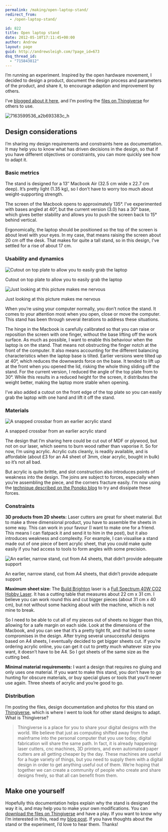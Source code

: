 ```yaml
---
permalink: /making/open-laptop-stand/
redirect_from:
  - /open-laptop-stand/

id: 822
title: Open laptop stand
date: 2012-05-10T17:11:45+00:00
author: Andrew
layout: page
guid: http://andrewsleigh.com/?page_id=673
dsq_thread_id:
  - "715843812"
---
```

I&#8217;m running an experiment. Inspired by the open hardware movement, I decided to design a product, document the design process and parameters of the product, and share it, to encourage adaption and improvement by others. 


<!--more-->

I&#8217;ve [blogged about it here](/2012/05/10/an-experiment-in-open-hardware), and I&#8217;m posting the [files on Thingiverse](http://www.thingiverse.com/thing:22724) for others to use.



<img src="/assets/2013/03/7163599536_a2b693383c_h.jpg" alt="7163599536_a2b693383c_h"     class="alignnone size-full wp-image-1768" />

<!--more-->

## Design considerations

I&#8217;m sharing my design requirements and constraints here as documentation. It may help you to know what has driven decisions in the design, so that if you have different objectives or constraints, you can more quickly see how to adapt it.

### Basic metrics

The stand is designed for a 13&#8243; Macbook Air (32.5 cm wide x 22.7 cm deep). It&#8217;s pretty light (1.35 kg), so I don&#8217;t have to worry too much about weight-supporting strength.

The screen of the Macbook opens to approximately 135°. I&#8217;ve experimented with bases angled at 40°, but the current version (3.0) has a 30° base, which gives better stability and allows you to push the screen back to 15° behind vertical.

Ergonomically, the laptop should be positioned so the top of the screen is about level with your eyes. In my case, that means raising the screen about 20 cm off the desk. That makes for quite a tall stand, so in this design, I&#8217;ve settled for a rise of about 17 cm.

### Usability and dynamics

<img src="/assets/2012/05/7163600096_93c1e49aad_h.jpg" alt="Cutout on top plate to allow you to easily grab the laptop"     class="size-full wp-image-1779" />

<span class = "imageCaption">Cutout on top plate to allow you to easily grab the laptop</span>



<img src="/assets/2012/05/7011319357_be7389ab52_k.jpg" alt="Just looking at this picture makes me nervous"     class="size-full wp-image-1778" />

<span class = "imageCaption">Just looking at this picture makes me nervous</span>



When you&#8217;re using your computer normally, you don&#8217;t notice the stand. It comes to your attention most when you open, close or move the computer. This stand has been through several iterations to address these situations.

The hinge in the Macbook is carefully calibrated so that you can raise or reposition the screen with one finger, without the base lifting off the work surface. As much as possible, I want to enable this behaviour when the laptop is on the stand. That means not obstructing the finger notch at the front of the computer. It also means accounting for the different balancing characteristics when the laptop base is tilted. Earlier versions were tilted up at 40°, which reduces the downwards force on the base. It tended to lift up at the front when you opened the lid, risking the whole thing sliding off the stand. For the current version, I reduced the angle of the top plate from to 30°. While this results in a reduced height for the screen, it distributes the weight better, making the laptop more stable when opening.

I&#8217;ve also added a cutout on the front edge of the top plate so you can easily grab the laptop with one hand and lift it off the stand.

### Materials

<img src="/assets/2012/05/7011316569_5f9e023335_k.jpg" alt="A snapped crossbar from an earlier acrylic stand"     class="size-full wp-image-1777" />

<span class = "imageCaption">A snapped crossbar from an earlier acrylic stand</span>



The design that I&#8217;m sharing here could be cut out of MDF or plywood, but not on our laser, which seems to burn wood rather than vaporise it. So for now, I&#8217;m using acrylic. Acrylic cuts cleanly, is readily available, and is affordable (about £3 for an A4 sheet of 3mm, clear acrylic, bought in bulk) so it&#8217;s not all bad. 

But acrylic is quite brittle, and slot construction also introduces points of weakness into the design. The joins are subject to forces, especially when you&#8217;re assembling the piece, and the corners fracture easily. I&#8217;m now using the [technique described on the Ponoko blog](http://blog.ponoko.com/2010/06/17/how-to-make-snug-joints-in-acrylic/) to try and dissipate these forces.

### Constraints

**3D products from 2D sheets:** Laser cutters are great for sheet material. But to make a three dimensional product, you have to assemble the sheets in some way. This can work in your favour (I want to make one for a friend. This means I can flatpack it and send it to him in the post), but it also introduces weakness and complexity. For example, I can visualise a stand made out of one piece of bent acrylic sheet, that you could make quite easily if you had access to tools to form angles with some precision.

<img src="/assets/2012/05/7011317917_e98f49fecf_k.jpg" alt="An earlier, narrow stand, cut from A4 sheets, that didn’t provide adequate support"     class="size-full wp-image-1775" />

<span class = "imageCaption">An earlier, narrow stand, cut from A4 sheets, that didn’t provide adequate support</span>



**Maximum sheet size:** The [Build Brighton](http://www.buildbrighton.com/blog/) laser is a [Full Spectrum 40W CO2 Hobby Laser](http://fslaser.com/products/lasers/hobby-lasers). It has a cutting table that measures about 22 cm x 31 cm. I believe you can work round this and cut bigger pieces (about 31 cm x 40 cm), but not without some hacking about with the machine, which is not mine to break.

So I need to be able to cut all of my pieces out of sheets no bigger than this, allowing for a safe margin on each side. Look at the dimensions of the Macbook, and you can see that it&#8217;s a pretty tight fit, and that led to some compromises in the design. After trying several unsuccessful designs based on A4 sheets, I eventually decided to get bigger sheets cut. If you&#8217;re ordering acrylic online, you can get it cut to pretty much whatever size you want, it doesn&#8217;t have to be A4. So I got sheets of the same size as the cutting bed. 

**Minimal material requirements:** I want a design that requires no gluing and only uses one material. If you want to make this stand, you  don&#8217;t have to go hunting for obscure materials, or buy special glues or tools that you&#8217;ll never use again. Three sheets of acrylic and you&#8217;re good to go.

### Distribution

I&#8217;m posting the files, design documentation and photos for this stand on [Thingiverse](http://www.thingiverse.com/thing:22724), which is where I went to look for other stand designs to adapt. What is Thingiverse?

> Thingiverse is a place for you to share your digital designs with the world. We believe that just as computing shifted away from the mainframe into the personal computer that you use today, digital fabrication will share the same path. In fact, it is already happening: laser cutters, cnc machines, 3D printers, and even automated paper cutters are all getting cheaper by the day. These machines are useful for a huge variety of things, but you need to supply them with a digital design in order to get anything useful out of them. We&#8217;re hoping that together we can create a community of people who create and share designs freely, so that all can benefit from them.

## Make one yourself

Hopefully this documentation helps explain why the stand is designed the way it is, and may help you to make your own modifications. You can [download the files on Thingiverse](http://www.thingiverse.com/thing:22724) and have a play. If you want to know why I&#8217;m interested in this, read my [blog post](/2012/05/10/an-experiment-in-open-hardware). If you have thoughts about the stand or the experiment, I&#8217;d love to hear them. Thanks!